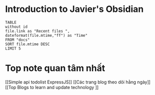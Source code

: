 
# Introduction to Javier's Obsidian

```dataview
TABLE
without id
file.link as "Recent files ",
dateformat(file.mtime,"ff") as "Time"
FROM "docs"
SORT file.mtime DESC
LIMIT 5
```
# Top note quan tâm nhất
[[Simple api todolist ExpressJS]]
[[Các trang blog theo dõi hằng ngày]]
[[Top Blogs to learn and update technology ]]
